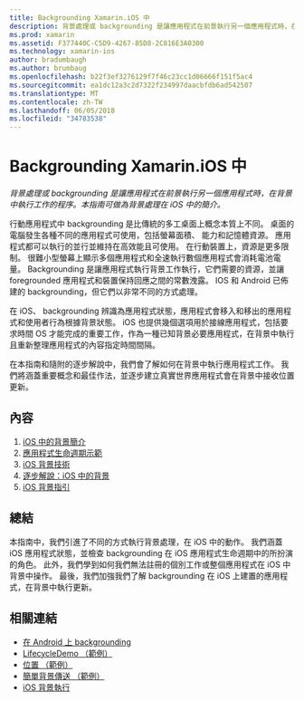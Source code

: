 ```yaml
---
title: Backgrounding Xamarin.iOS 中
description: 背景處理或 backgrounding 是讓應用程式在前景執行另一個應用程式時，在背景中執行工作的程序。 本指南可做為背景處理在 iOS 中的簡介。
ms.prod: xamarin
ms.assetid: F377440C-C5D9-4267-85D8-2C816E3A0300
ms.technology: xamarin-ios
author: bradumbaugh
ms.author: brumbaug
ms.openlocfilehash: b22f3ef3276129f7f46c23cc1d06666f151f5ac4
ms.sourcegitcommit: ea1dc12a3c2d7322f234997daacbfdb6ad542507
ms.translationtype: MT
ms.contentlocale: zh-TW
ms.lasthandoff: 06/05/2018
ms.locfileid: "34783538"
---
```

# <a name="backgrounding-in-xamarinios"></a>Backgrounding Xamarin.iOS 中

_背景處理或 backgrounding 是讓應用程式在前景執行另一個應用程式時，在背景中執行工作的程序。本指南可做為背景處理在 iOS 中的簡介。_

行動應用程式中 backgrounding 是比傳統的多工桌面上概念本質上不同。 桌面的電腦發生各種不同的應用程式可使用，包括螢幕面積、 能力和記憶體資源。 應用程式都可以執行的並行並維持在高效能且可使用。 在行動裝置上，資源是更多限制。 很難小型螢幕上顯示多個應用程式和全速執行數個應用程式會消耗電池電量。 Backgrounding 是讓應用程式執行背景工作執行，它們需要的資源，並讓 foregrounded 應用程式和裝置保持回應之間的常數洩露。 IOS 和 Android 已佈建的 backgrounding，但它們以非常不同的方式處理。

在 iOS、 backgrounding 辨識為應用程式狀態，應用程式會移入和移出的應用程式和使用者行為根據背景狀態。 iOS 也提供幾個選項用於接線應用程式，包括要求時間 OS 才能完成的重要工作，作為一種已知背景必要應用程式，在背景中執行且重新整理應用程式的內容指定時間間隔。

在本指南和隨附的逐步解說中，我們會了解如何在背景中執行應用程式工作。 我們將涵蓋重要概念和最佳作法，並逐步建立真實世界應用程式會在背景中接收位置更新。

## <a name="contents"></a>內容

1.  [iOS 中的背景簡介](~/ios/app-fundamentals/backgrounding/introduction-to-backgrounding-in-ios.md)
1.  [應用程式生命週期示範](~/ios/app-fundamentals/backgrounding/application-lifecycle-demo.md)
1.  [iOS 背景技術](~/ios/app-fundamentals/backgrounding/ios-backgrounding-techniques/index.md)
1.  [逐步解說：iOS 中的背景](~/ios/app-fundamentals/backgrounding/ios-backgrounding-walkthroughs/index.md)
1.  [iOS 背景指引](~/ios/app-fundamentals/backgrounding/ios-backgrounding-guidance.md)

## <a name="summary"></a>總結

本指南中，我們引進了不同的方式執行背景處理，在 iOS 中的動作。 我們涵蓋 iOS 應用程式狀態，並檢查 backgrounding 在 iOS 應用程式生命週期中的所扮演的角色。 此外，我們學到如何我們無法註冊的個別工作或整個應用程式在 iOS 中背景中操作。 最後，我們加強我們了解 backgrounding 在 iOS 上建置的應用程式，在背景中執行更新。



## <a name="related-links"></a>相關連結

- [在 Android 上 backgrounding](~/android/app-fundamentals/services/index.md)
- [LifecycleDemo （範例）](https://developer.xamarin.com/samples/monotouch/LifecycleDemo/)
- [位置 （範例）](https://developer.xamarin.com/samples/monotouch/Location/)
- [簡單背景傳送 （範例）](https://developer.xamarin.com/samples/monotouch/SimpleBackgroundTransfer/)
- [iOS 背景執行](https://developer.apple.com/library/ios/documentation/iPhone/Conceptual/iPhoneOSProgrammingGuide/BackgroundExecution/BackgroundExecution.html)
